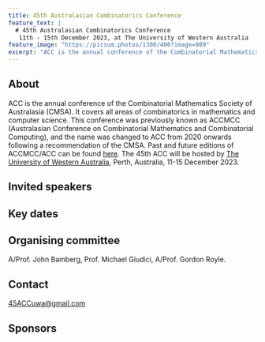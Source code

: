 ```yaml
---
title: 45th Australasian Combinatorics Conference
feature_text: |
  # 45th Australasian Combinatorics Conference
   11th - 15th December 2023, at The University of Western Australia
feature_image: "https://picsum.photos/1300/400?image=989"
excerpt: "ACC is the annual conference of the Combinatorial Mathematics Society of Australasia (CMSA). "
---
```


## About

ACC is the annual conference of the Combinatorial Mathematics Society of Australasia (CMSA). It covers all areas of combinatorics in mathematics and computer science. This conference was previously known as ACCMCC (Australasian Conference on Combinatorial Mathematics and Combinatorial Computing), and the name was changed to ACC from 2020 onwards following a recommendation of the CMSA. Past and future editions of ACCMCC/ACC can be found [here](http://combinatorics-australasia.org/conferences.html).
The 45th ACC will be hosted by [The University of Western Australia](https://www.uwa.edu.au), Perth, Australia, 11-15 December 2023.


## Invited speakers



## Key dates

## Organising committee

A/Prof. John Bamberg, Prof. Michael Giudici, A/Prof. Gordon Royle.

## Contact

[45ACCuwa@gmail.com](mailto:45ACCuwa@gmail.com)

## Sponsors
